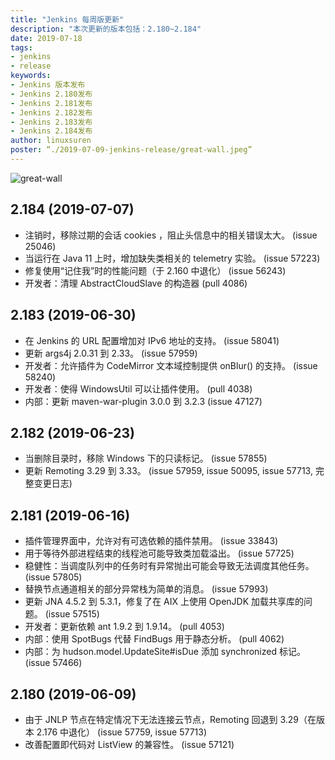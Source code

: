 ```yaml
---
title: "Jenkins 每周版更新"
description: "本次更新的版本包括：2.180~2.184"
date: 2019-07-18
tags:
- jenkins
- release
keywords:
- Jenkins 版本发布
- Jenkins 2.180发布
- Jenkins 2.181发布
- Jenkins 2.182发布
- Jenkins 2.183发布
- Jenkins 2.184发布
author: linuxsuren
poster: “./2019-07-09-jenkins-release/great-wall.jpeg”
---
```


![great-wall](great-wall.jpeg)

## 2.184 (2019-07-07) 
* 注销时，移除过期的会话 cookies ，阻止头信息中的相关错误太大。 (issue 25046)
* 当运行在 Java 11 上时，增加缺失类相关的 telemetry 实验。 (issue 57223)
* 修复使用“记住我”时的性能问题（于 2.160 中退化） (issue 56243)
* 开发者：清理 AbstractCloudSlave 的构造器 (pull 4086)

## 2.183 (2019-06-30)
* 在 Jenkins 的 URL 配置增加对 IPv6 地址的支持。 (issue 58041)
* 更新 args4j 2.0.31 到 2.33。 (issue 57959)
* 开发者：允许插件为 CodeMirror 文本域控制提供 onBlur() 的支持。 (issue 58240)
* 开发者：使得 WindowsUtil 可以让插件使用。 (pull 4038)
* 内部：更新 maven-war-plugin 3.0.0 到 3.2.3 (issue 47127)

## 2.182 (2019-06-23)
* 当删除目录时，移除 Windows 下的只读标记。 (issue 57855)
* 更新 Remoting 3.29 到 3.33。 (issue 57959, issue 50095, issue 57713, 完整变更日志)

## 2.181 (2019-06-16)
* 插件管理界面中，允许对有可选依赖的插件禁用。 (issue 33843)
* 用于等待外部进程结束的线程池可能导致类加载溢出。 (issue 57725)
* 稳健性：当调度队列中的任务时有异常抛出可能会导致无法调度其他任务。 (issue 57805)
* 替换节点通道相关的部分异常栈为简单的消息。 (issue 57993)
* 更新 JNA 4.5.2 到 5.3.1，修复了在 AIX 上使用 OpenJDK 加载共享库的问题。 (issue 57515)
* 开发者：更新依赖 ant 1.9.2 到 1.9.14。 (pull 4053)
* 内部：使用 SpotBugs 代替 FindBugs 用于静态分析。 (pull 4062)
* 内部：为 hudson.model.UpdateSite#isDue 添加 synchronized 标记。 (issue 57466)

## 2.180 (2019-06-09)
* 由于 JNLP 节点在特定情况下无法连接云节点，Remoting 回退到 3.29（在版本 2.176 中退化） (issue 57759, issue 57713)
* 改善配置即代码对 ListView 的兼容性。 (issue 57121)
